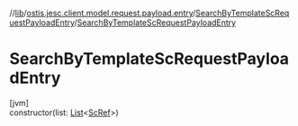 //[lib](../../../index.md)/[ostis.jesc.client.model.request.payload.entry](../index.md)/[SearchByTemplateScRequestPayloadEntry](index.md)/[SearchByTemplateScRequestPayloadEntry](-search-by-template-sc-request-payload-entry.md)

# SearchByTemplateScRequestPayloadEntry

[jvm]\
constructor(list: [List](https://kotlinlang.org/api/latest/jvm/stdlib/kotlin.collections/-list/index.html)&lt;[ScRef](../../ostis.jesc.client.model.ref/-sc-ref/index.md)&gt;)

